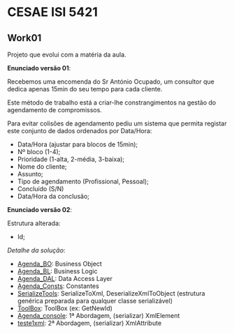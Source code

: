# CESAE ISI 5421 
 
## Work01
 
Projeto que evolui com a matéria da aula.

**Enunciado versão 01**:

Recebemos uma encomenda do Sr António Ocupado, um consultor que dedica apenas 15min do seu tempo para cada cliente. 

Este método de trabalho está a criar-lhe constrangimentos na gestão do agendamento de compromissos.

Para evitar colisões de agendamento pediu um sistema que permita registar este conjunto de dados ordenados por Data/Hora:
  - Data/Hora (ajustar para blocos de 15min);
  - Nº bloco (1-4);
  - Prioridade (1-alta, 2-média, 3-baixa);
  - Nome do cliente;
  - Assunto;
  - Tipo de agendamento (Profissional, Pessoal);
  - Concluído (S/N)
  - Data/Hora da conclusão;

**Enunciado versão 02**:  
  
Estrutura alterada:  
  - Id;  
  
*Detalhe da solução*:  
  
  - [Agenda_BO](Agenda_BO/): Business Object  
  - [Agenda_BL](Agenda_BL/): Business Logic  
  - [Agenda_DAL](Agenda_DAL/): Data Access Layer  
  - [Agenda_Consts](Agenda_Consts/): Constantes  
  - [SerializeTools](SerializeTools/): SerializeToXml, DeserializeXmlToObject (estrutura genérica preparada para qualquer classe serializável)  
  - [ToolBox](ToolBox/): ToolBox (ex: GetNewId)  
  - [Agenda_console](Agenda_console/): 1ª Abordagem, (serializar) XmlElement  
  - [teste1xml](teste1xml/): 2ª Abordagem, (serializar) XmlAttribute  

  